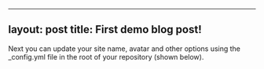 --------
layout: post
title: First demo blog post!
--------

Next you can update your site name, avatar and other options using the _config.yml file in the root of your repository (shown below).
